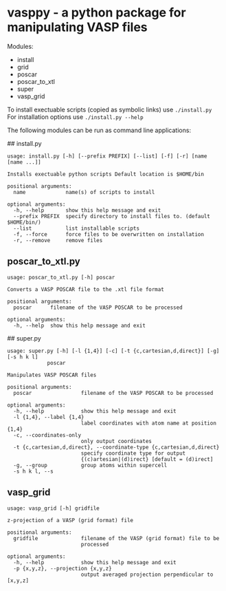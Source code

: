 # vasppy - a python package for manipulating VASP files

Modules:
- install
- grid
- poscar
- poscar_to_xtl
- super
- vasp_grid

To install exectuable scripts (copied as symbolic links) use `./install.py`  
For installation options use `./install.py --help`

The following modules can be run as command line applications:

## install.py

    usage: install.py [-h] [--prefix PREFIX] [--list] [-f] [-r] [name [name ...]]
    
    Installs exectuable python scripts Default location is $HOME/bin
    
    positional arguments:
      name             name(s) of scripts to install
    
    optional arguments:
      -h, --help       show this help message and exit
      --prefix PREFIX  specify directory to install files to. (default $HOME/bin/)
      --list           list installable scripts
      -f, --force      force files to be overwritten on installation
      -r, --remove     remove files

## poscar_to_xtl.py

    usage: poscar_to_xtl.py [-h] poscar
    
    Converts a VASP POSCAR file to the .xtl file format
    
    positional arguments:
      poscar      filename of the VASP POSCAR to be processed
    
    optional arguments:
      -h, --help  show this help message and exit

## super.py

    usage: super.py [-h] [-l {1,4}] [-c] [-t {c,cartesian,d,direct}] [-g] [-s h k l]
                 poscar
    
    Manipulates VASP POSCAR files
    
    positional arguments:
      poscar                filename of the VASP POSCAR to be processed
    
    optional arguments:
      -h, --help            show this help message and exit
      -l {1,4}, --label {1,4}
                            label coordinates with atom name at position {1,4}
      -c, --coordinates-only
                            only output coordinates
      -t {c,cartesian,d,direct}, --coordinate-type {c,cartesian,d,direct}
                            specify coordinate type for output
                            {(c)artesian|(d)irect} [default = (d)irect]
      -g, --group           group atoms within supercell
      -s h k l, --s

## vasp_grid

    usage: vasp_grid [-h] gridfile
    
    z-projection of a VASP (grid format) file
    
    positional arguments:
      gridfile              filename of the VASP (grid format) file to be
                            processed
 
    optional arguments:
      -h, --help            show this help message and exit
      -p {x,y,z}, --projection {x,y,z}
                            output averaged projection perpendicular to [x,y,z]

